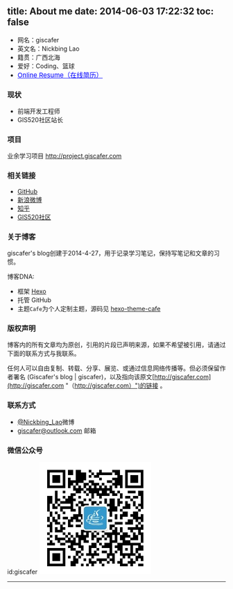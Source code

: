 title: About me
date: 2014-06-03 17:22:32
toc: false
---

 - 网名：giscafer
 - 英文名：Nickbing Lao
 - 籍贯：广西北海
 - 爱好：Coding、篮球
 - <a style="font-size:15px;color:blue" href="http://blog.giscafer.com/aboutme/cv.html" target="_blank">Online Resume（在线简历）</a>
 
### 现状

- 前端开发工程师
- GIS520社区站长

### 项目

业余学习项目
http://project.giscafer.com


### 相关链接

 - [GitHub](https://github.com/giscafer)
 - [新浪微博](http://weibo.com/laohoubin)
 - [知乎](https://www.zhihu.com/people/giscafer)
 - [GIS520社区](http://www.gis520.com)

### 关于博客

giscafer's blog创建于2014-4-27，用于记录学习笔记，保持写笔记和文章的习惯。

博客DNA:

- 框架 [Hexo](http://hexo.io)
- 托管 GitHub
- 主题`Cafe`为个人定制主题，源码见 [hexo-theme-cafe](https://github.com/giscafer/hexo-theme-cafe)


### 版权声明

博客内的所有文章均为原创，引用的片段已声明来源，如果不希望被引用，请通过下面的联系方式与我联系。

任何人可以自由复制、转载、分享、展览、或通过信息网络传播等。但必须保留作者署名 (Giscafer's blog | giscafer)，以及指向该原文[http://giscafer.com](http://giscafer.com "（http://giscafer.com）")的链接 。


### 联系方式

 - [@Nickbing_Lao](http://weibo.com/laohoubin)微博
 - giscafer@outlook.com 邮箱


### 微信公众号
id:giscafer
![giscafer](/static/images/qrcode_giscafer.jpg)

---
